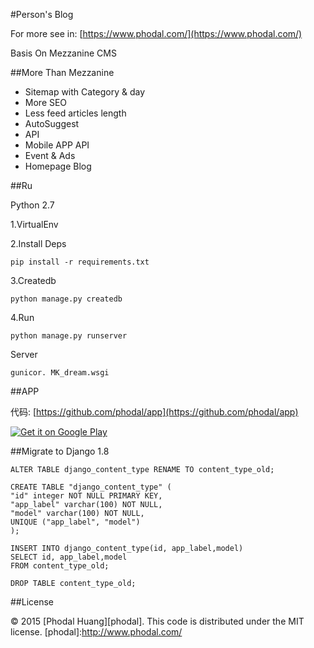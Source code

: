 #Person's Blog

For more see in: [https://www.phodal.com/](https://www.phodal.com/)

Basis On Mezzanine CMS

##More Than Mezzanine

- Sitemap with Category & day
- More SEO
- Less feed articles length
- AutoSuggest
- API
- Mobile APP API
- Event & Ads
- Homepage Blog

##Ru

Python 2.7

1.VirtualEnv 

2.Install Deps

    pip install -r requirements.txt

3.Createdb

    python manage.py createdb

4.Run

    python manage.py runserver

Server

    gunicor. MK_dream.wsgi

##APP 

代码: [https://github.com/phodal/app](https://github.com/phodal/app)

<a href="https://play.google.com/store/apps/details?id=com.phodal.designiot">
  <img alt="Get it on Google Play"
       src="https://developer.android.com/images/brand/zh-cn_generic_rgb_wo_60.png" />
</a>

##Migrate to Django 1.8
    
    ALTER TABLE django_content_type RENAME TO content_type_old;
    
    CREATE TABLE "django_content_type" (
    "id" integer NOT NULL PRIMARY KEY,
    "app_label" varchar(100) NOT NULL,
    "model" varchar(100) NOT NULL,
    UNIQUE ("app_label", "model")
    );
    
    INSERT INTO django_content_type(id, app_label,model)
    SELECT id, app_label,model
    FROM content_type_old;
    
    DROP TABLE content_type_old;
##License

© 2015 [Phodal Huang][phodal]. This code is distributed under the MIT license.
[phodal]:http://www.phodal.com/
